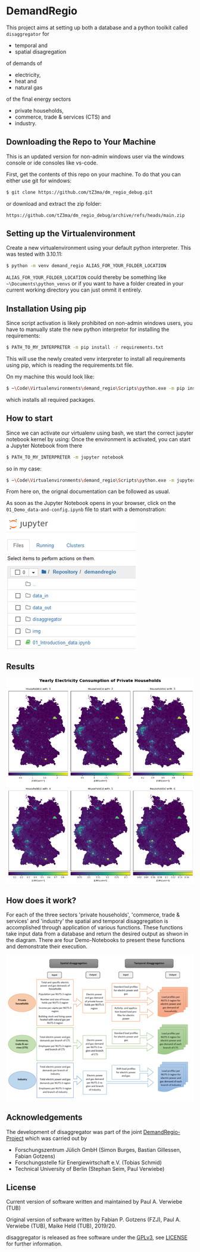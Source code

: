 # DemandRegio

This project aims at setting up both a database and a python toolkit called `disaggregator` for
- temporal and
- spatial disagregation

of demands of 
- electricity,
- heat and
- natural gas

of the final energy sectors
- private households,
- commerce, trade & services (CTS) and
- industry.


## Downloading the Repo to Your Machine

This is an updated version for non-admin windows user via the windows console or ide consoles like vs-code.

First, get the contents of this repo on your machine. To do that you can either use git for windows:

```bash
$ git clone https://github.com/tZ3ma/dm_regio_debug.git
```

or download and extract the zip folder:

    https://github.com/tZ3ma/dm_regio_debug/archive/refs/heads/main.zip


## Setting up the Virtualenvironment

Create a new virtualenvironment using your default python interpreter. This was tested with 3.10.11:

```bash
$ python -m venv demand_regio ALIAS_FOR_YOUR_FOLDER_LOCATION
```

`ALIAS_FOR_YOUR_FOLDER_LOCATION` could thereby be something like `~\Documents\python_venvs` or if you want to have a folder created in your current working directory you can just ommit it entirely.

## Installation Using pip

Since script activation is likely prohibited on non-admin windows users, you have to manually state the new python interpretor for installing the requirements:

```bash
$ PATH_TO_MY_INTERPRETER -m pip install -r requirements.txt
```

This will use the newly created venv interpreter to install all requirements using pip, which is reading the requirements.txt file.

On my machine this would look like:

```bash
$ ~\Code\Virtualenvironments\demand_regio\Scripts\python.exe -m pip install -r requirements.txt
```
which installs all required packages. 

## How to start

Since we can activate our virtualenv using bash, we start the correct jupyter notebook kernel by using:
Once the environment is activated, you can start a Jupyter Notebook from there

```bash
$ PATH_TO_MY_INTERPRETER -m jupyter notebook
```

so in my case:

```bash
$ ~\Code\Virtualenvironments\demand_regio\Scripts\python.exe -m jupyter notebook
```

From here on, the orignal documentation can be followed as usual.

As soon as the Jupyter Notebook opens in your browser, click on the `01_Demo_data-and-config.ipynb` file to start with a demonstration:

![Jupyter_View][img_01]

[img_01]: img/jupyter_notebook.png "Jupyter Notebook View"

## Results

![Jupyter_View][img_02]

[img_02]: img/spatial_elc_by_household_sizes.png "Year Electricity Consumption of Private Households"

## How does it work?

For each of the three sectors 'private households', 'commerce, trade & services' and 'industry' the spatial and temporal disaggregation is accomplished through application of various functions. These functions take input data from a database and return the desired output as shwon in the diagram. There are four Demo-Notebooks to present these functions and demonstrate their execution.

![Jupyter_View][img_03]

[img_03]: img/model_overview.png "Schematic diagram of modelling approach"

## Acknowledgements

The development of disaggregator was part of the joint [DemandRegio-Project](https://www.ffe.de/en/topics-and-methods/production-and-market/736-harmonization-and-development-of-methods-for-a-spatial-and-temporal-resolution-of-energy-demands-demandregio) which was carried out by

- Forschungszentrum Jülich GmbH (Simon Burges, Bastian Gillessen, Fabian Gotzens)
- Forschungsstelle für Energiewirtschaft e.V. (Tobias Schmid)
- Technical University of Berlin (Stephan Seim, Paul Verwiebe)

## License

Current version of software written and maintained by Paul A. Verwiebe (TUB)

Original version of software written by Fabian P. Gotzens (FZJ), Paul A. Verwiebe (TUB), Maike Held (TUB), 2019/20.

disaggregator is released as free software under the [GPLv3](http://www.gnu.org/licenses/gpl-3.0.en.html), see [LICENSE](LICENSE) for further information.
